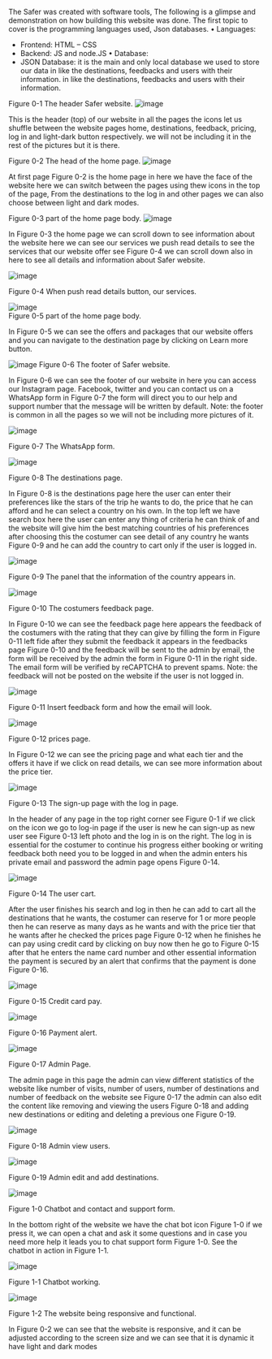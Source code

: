 The Safer was created with software tools, The following is a glimpse and demonstration on how building this website was done.
The first topic to cover is the programming languages used, Json databases.
•	Languages: 
-	Frontend: HTML – CSS 
-	Backend: JS and node.JS
•	Database: 
-	JSON Database: it is the main and only local database we used to store our data in like the destinations, feedbacks and users with their information.
in like the destinations, feedbacks and users with their information.
 
Figure ‎0-1 The header Safer website.
![image](https://github.com/user-attachments/assets/532eeb1f-e691-44c4-8682-496a8704f29b)

This is the header (top) of our website in all the pages the icons let us shuffle between the website pages home, destinations, feedback, pricing, log in and light-dark button respectively.
we will not be including it in the rest of the pictures but it is there.

 
Figure ‎0-2 The head of the home page. 
![image](https://github.com/user-attachments/assets/bb497ca7-7b8f-4be5-9e10-452773a104f9)

At first page Figure ‎0-2 is the home page in here we have the face of the website here we can switch between the pages using thew icons in the top of the page, From the destinations to the log in and other pages we can also choose between light and dark modes.

 
Figure ‎0-3 part of the home page body.
![image](https://github.com/user-attachments/assets/0eab9d32-a96a-414c-9a62-40da47bf3b9a)

In Figure ‎0-3 the home page we can scroll down to see information about the website here we can see our services we push read details to see the services that our website offer see Figure ‎0-4 we can scroll down also in here to see all details and information about Safer website.

![image](https://github.com/user-attachments/assets/7b129204-88db-4523-984b-0492add99b88)

Figure ‎0-4 When push read details button, our services.

![image](https://github.com/user-attachments/assets/ffa92376-b8a2-4120-8ce0-be9cd9e50f2f)  
Figure ‎0-5 part of the home page body.

In Figure ‎0-5 we can see the offers and packages that our website offers and you can navigate to the destination page by clicking on Learn more button.

 ![image](https://github.com/user-attachments/assets/4dd8dd4e-08f3-4739-8069-ca101dbc18c5)
Figure ‎0-6 The footer of Safer website.

In Figure ‎0-6 we can see the footer of our website in here you can access our Instagram page. Facebook, twitter and you can contact us on a WhatsApp form in Figure ‎0-7 the form will direct you to our help and support number that the message will be written by default. Note: the footer is common in all the pages so we will not be including more pictures of it. 

 ![image](https://github.com/user-attachments/assets/430c9c6f-3e45-4469-9d92-6b5e1fe30a5a)

Figure ‎0-7 The WhatsApp form.

 ![image](https://github.com/user-attachments/assets/cb2d44cc-bb42-406c-b5c5-e3c416b4290b)

Figure ‎0-8 The destinations page.

In Figure ‎0-8 is the destinations page here the user can enter their preferences like the stars of the trip he wants to do, the price that he can afford and he can select a country on his own. In the top left we have search box here the user can enter any thing of criteria he can think of and the website will give him the best matching countries of his preferences after choosing this the costumer can see detail of any country he wants Figure ‎0-9 and he can add the country to cart only if the user is logged in.

 ![image](https://github.com/user-attachments/assets/d4b6f7e8-2271-4ce7-9e63-9d97b6fa732c)

Figure ‎0-9 The panel that the information of the country appears in.

 ![image](https://github.com/user-attachments/assets/6428c888-4ede-49cb-85c4-4fed64de05ba)

Figure ‎0-10 The costumers feedback page.

In Figure ‎0-10 we can see the feedback page here appears the feedback of the costumers with the rating that they can give by filling the form in Figure ‎0-11 left fide after they submit the feedback it appears in the feedbacks page Figure ‎0-10 and the feedback will be sent to the admin by email, the form will be received by the admin the form in Figure ‎0-11 in the right side. The email form will be verified by reCAPTCHA to prevent spams. Note: the feedback will not be posted on the website if the user is not logged in.

 ![image](https://github.com/user-attachments/assets/5ec1b584-adc5-43d1-a955-042f642438f9)

Figure ‎0-11 Insert feedback form and how the email will look. 

 ![image](https://github.com/user-attachments/assets/1e661c2e-5a5d-46cd-9ec7-d828415b7740)

Figure ‎0-12 prices page. 

In Figure ‎0-12 we can see the pricing page and what each tier and the offers it have if we click on read details, we can see more information about the price tier.

![image](https://github.com/user-attachments/assets/2f7171f5-2668-43f9-b2b1-db6040aff181)

Figure ‎0-13 The sign-up page with the log in page.

In the header of any page in the top right corner see Figure ‎0-1 if we click on the icon we go to log-in page if the user is new he can sign-up as new user see Figure ‎0-13 left photo and the log in is on the right. The log in is essential for the costumer to continue his progress either booking or writing feedback both need you to be logged in and when the admin enters his private email and password the admin page opens Figure ‎0-14.

![image](https://github.com/user-attachments/assets/a384677e-ab44-4969-bcbb-55cda8ff5b65)

Figure ‎0-14 The user cart.

After the user finishes his search and log in then he can add to cart all the destinations that he wants, the costumer can reserve for 1 or more people then he can reserve as many days as he wants and with the price tier that he wants after he checked the prices page Figure ‎0-12 when he finishes he can pay using credit card by clicking on buy now then he go to Figure ‎0-15 after that he enters the name card number and other essential information the payment is secured by an alert that confirms that the payment is done Figure ‎0-16.

![image](https://github.com/user-attachments/assets/4af13602-b5a8-4df1-8a7b-c0fdbcf26202)

Figure ‎0-15 Credit card pay.

![image](https://github.com/user-attachments/assets/0e438561-4b91-4c84-96d9-615a0a5c0cd2)

Figure 0-16 Payment alert.

![image](https://github.com/user-attachments/assets/80c1fbbc-7bdd-4e47-8802-fadb11406f93)

Figure 0-17 Admin Page.

The admin page in this page the admin can view different statistics of the website like number of visits, number of users, number of destinations and number of feedback on the website see Figure ‎0-17 the admin can also edit the content like removing and viewing the users Figure ‎0-18 and adding new destinations or editing and deleting a previous one Figure ‎0-19.

![image](https://github.com/user-attachments/assets/eace8893-2cde-4d4e-aed8-a96c8f18cd92)

Figure 0-18 Admin view users.

![image](https://github.com/user-attachments/assets/d211f15a-5907-47ed-9b0e-69fab1fc112e)

Figure 0-19 Admin edit and add destinations.

![image](https://github.com/user-attachments/assets/91070fdd-3899-478e-b796-93040d1bced6)

Figure 1-0 Chatbot and contact and support form.

In the bottom right of the website we have the chat bot icon Figure ‎1-0 if we press it, we can open a chat and ask it some questions and in case you need more help it leads you to chat support form Figure ‎1-0. See the chatbot in action in Figure ‎1-1.

![image](https://github.com/user-attachments/assets/9b727da5-a2e9-49de-a63c-789186293f39)

Figure 1-1 Chatbot working.

![image](https://github.com/user-attachments/assets/af89794d-ff69-4fa5-84b5-7721b95cb690)

Figure 1-2 The website being responsive and functional.

In Figure ‎0-2 we can see that the website is responsive, and it can be adjusted according to the screen size and we can see that it is dynamic it have light and dark modes











